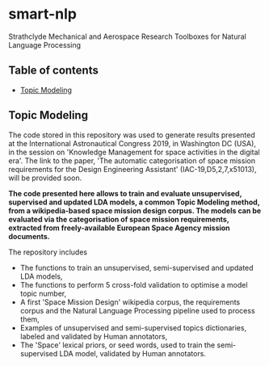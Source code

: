 # smart-nlp
Strathclyde Mechanical and Aerospace Research Toolboxes for Natural Language Processing

## Table of contents
* [Topic Modeling](#TopicModeling)

## Topic Modeling
The code stored in this repository was used to generate results presented at the International Astronautical Congress 2019, in Washington DC (USA), in the session on 'Knowledge Management for space activities in the digital era'. The link to the paper,
'The automatic categorisation of space mission requirements for the Design Engineering Assistant' (IAC-19,D5,2,7,x51013), will be provided soon.

**The code presented here allows to train and evaluate unsupervised, supervised and updated LDA models, a common Topic Modeling method, from a wikipedia-based space mission design corpus. The models can be evaluated via the categorisation of space mission requirements, extracted from freely-available European Space Agency mission documents.**
 
The repository includes
* The functions to train an unsupervised, semi-supervised and updated LDA models,
* The functions to perform 5 cross-fold validation to optimise a model topic number,
* A first 'Space Mission Design' wikipedia corpus, the requirements corpus and the Natural Language Processing pipeline used to process them,
* Examples of unsupervised and semi-supervised topics dictionaries, labeled and validated by Human annotators,
* The 'Space' lexical priors, or seed words, used to train the semi-supervised LDA model, validated by Human annotators.
